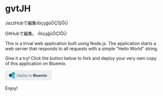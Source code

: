 gvtJH
=====
JazzHubで編集ıİöçşğüÖÇİŞĞÜ

GitHubで編集。
ıİöçşğüÖÇİĞÜ

This is a trival web application built using Node.js. The application starts a web server that responds to 
all requests with a simple "Hello World" string.

Give it a try! Click the button below to fork and deploy your very own copy of this application on Bluemix.

[![Deploy to Bluemix](images/deploy-button.png)](https://beta3.hub.jazz.net/code/cfui/bluemix/deploy.html?Repository=https://github.com/gcoc/gvtJH.git)

Enjoy!